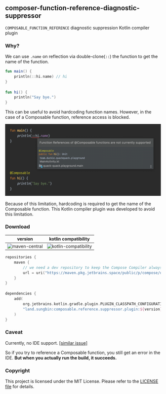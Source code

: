 ## composer-function-reference-diagnostic-suppressor

`COMPOSABLE_FUNCTION_REFERENCE` diagnostic suppression Kotlin compiler plugin

### Why?

We can use `.name` on reflection via double-clone(`::`) the function to get the name of the function.

```kotlin
fun main() {
    println(::hi.name) // hi
}

fun hi() {
    println("Say bye.")
}
```

This can be useful to avoid hardcoding function names.
However, in the case of a Composable function, reference access is blocked.

![](assets/composable_function_reference.png)

Because of this limitation, hardcoding is required to get the name of the Composable function.
This Kotlin compiler plugin was developed to avoid this limitation.

### Download

|                                     version                                     |                                   kotlin compatibility                                   |
|:-------------------------------------------------------------------------------:|:----------------------------------------------------------------------------------------:|
| ![maven-central](https://img.shields.io/badge/maven--central-1.0.0-brightgreen) | ![kotlin-compatibility](https://img.shields.io/badge/kotlin%20compatibility-1.7.20-blue) |


```kotlin
repositories {
    maven {
        // we need a dev repository to keep the Compose Compiler always up-to-date.
        url = uri("https://maven.pkg.jetbrains.space/public/p/compose/dev")
    }
}

dependencies {
    add(
        org.jetbrains.kotlin.gradle.plugin.PLUGIN_CLASSPATH_CONFIGURATION_NAME,
        "land.sungbin:composable.reference.suppressor.plugin:${version}",
    )
}
```

### Caveat

Currently, no IDE support. [[similar issue]](https://github.com/ZacSweers/redacted-compiler-plugin/issues/8)

So if you try to reference a Composable function, you still get an error in the IDE.
**But when you actually run the build, it succeeds.**

### Copyright

This project is licensed under the MIT License.
Please refer to the [LICENSE file](LICENSE) for details.
